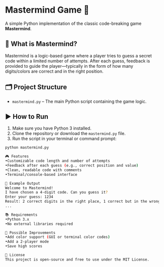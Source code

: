 # Mastermind Game 🎯

A simple Python implementation of the classic code-breaking game **Mastermind**.

## 🧠 What is Mastermind?

Mastermind is a logic-based game where a player tries to guess a secret code within a limited number of attempts. After each guess, feedback is provided to guide the player—typically in the form of how many digits/colors are correct and in the right position.

## 🗂️ Project Structure

- `mastermind.py` – The main Python script containing the game logic.

## ▶️ How to Run

1. Make sure you have Python 3 installed.
2. Clone the repository or download the `mastermind.py` file.
3. Run the script in your terminal or command prompt:

```bash
python mastermind.py

🎮 Features
•Customizable code length and number of attempts
•Feedback after each guess (e.g., correct position and value)
•Clean, readable code with comments
•Terminal/console-based interface

📌 Example Output
Welcome to Mastermind!
I have chosen a 4-digit code. Can you guess it?
Enter your guess: 1234
Result: 2 correct digits in the right place, 1 correct but in the wrong place.
...

📚 Requirements
•Python 3.x
•No external libraries required

🔧 Possible Improvements
•Add color support (GUI or terminal color codes)
•Add a 2-player mode
•Save high scores

📝 License
This project is open-source and free to use under the MIT License.